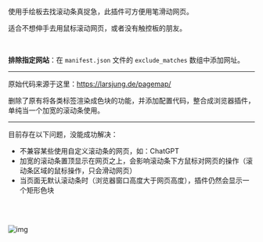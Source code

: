 使用手绘板去找滚动条真捉急，此插件可方便用笔滑动网页。

适合不想伸手去用鼠标滚动网页，或者没有触控板的朋友。

<br>

**排除指定网站**：在 `manifest.json` 文件的 `exclude_matches` 数组中添加网址。

---
原始代码来源于这里：https://larsjung.de/pagemap/

删除了原有将各类标签渲染成色块的功能，并添加配置代码，整合成浏览器插件，单纯当一个加宽的滚动条使用。

---
目前存在以下问题，没能成功解决：
- 不兼容某些使用自定义滚动条的网页，如：ChatGPT
- 加宽的滚动条置顶显示在网页之上，会影响滚动条下方鼠标对网页的操作（滚动条区域的鼠标操作，只会滑动网页）
- 当页面无默认滚动条时（浏览器窗口高度大于网页高度），插件仍然会显示一个矩形色块

<br>
<br>

![img](https://github.com/iibob/browser_page_map/assets/10295975/fb13088f-a077-49d7-a4f0-a8803ad093dd)
